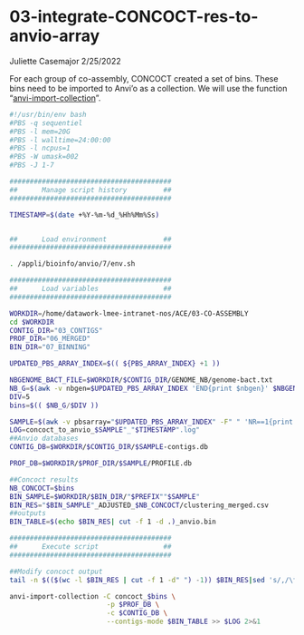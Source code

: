 03-integrate-CONCOCT-res-to-anvio-array
================
Juliette Casemajor
2/25/2022

For each group of co-assembly, CONCOCT created a set of bins. These bins
need to be imported to Anvi’o as a collection. We will use the function
“[anvi-import-collection](https://anvio.org/help/7/programs/anvi-import-collection/)”.

``` bash
#!/usr/bin/env bash
#PBS -q sequentiel
#PBS -l mem=20G
#PBS -l walltime=24:00:00
#PBS -l ncpus=1
#PBS -W umask=002
#PBS -J 1-7

########################################
##      Manage script history         ##
########################################

TIMESTAMP=$(date +%Y-%m-%d_%Hh%Mm%Ss)


##      Load environment              ##
########################################

. /appli/bioinfo/anvio/7/env.sh

########################################
##      Load variables                ##
########################################

WORKDIR=/home/datawork-lmee-intranet-nos/ACE/03-CO-ASSEMBLY
cd $WORKDIR
CONTIG_DIR="03_CONTIGS"
PROF_DIR="06_MERGED"
BIN_DIR="07_BINNING"

UPDATED_PBS_ARRAY_INDEX=$(( ${PBS_ARRAY_INDEX} +1 ))

NBGENOME_BACT_FILE=$WORKDIR/$CONTIG_DIR/GENOME_NB/genome-bact.txt
NB_G=$(awk -v nbgen=$UPDATED_PBS_ARRAY_INDEX 'END{print $nbgen}' $NBGENOME_BACT_FILE)
DIV=5
bins=$(( $NB_G/$DIV ))

SAMPLE=$(awk -v pbsarray="$UPDATED_PBS_ARRAY_INDEX" -F" " 'NR==1{print $pbsarray}' $NBGENOME_BACT_FILE)
LOG=concoct_to_anvio_$SAMPLE"_"$TIMESTAMP".log"
##Anvio databases
CONTIG_DB=$WORKDIR/$CONTIG_DIR/$SAMPLE-contigs.db

PROF_DB=$WORKDIR/$PROF_DIR/$SAMPLE/PROFILE.db

##Concoct results
NB_CONCOCT=$bins
BIN_SAMPLE=$WORKDIR/$BIN_DIR/"$PREFIX""$SAMPLE"
BIN_RES="$BIN_SAMPLE"_ADJUSTED_$NB_CONCOCT/clustering_merged.csv
##outputs
BIN_TABLE=$(echo $BIN_RES| cut -f 1 -d .)_anvio.bin

########################################
##      Execute script                ##
########################################

##Modify concoct output
tail -n $(($(wc -l $BIN_RES | cut -f 1 -d" ") -1)) $BIN_RES|sed 's/,/\t/g' |  awk '$2="concoct_"$2' | sed 's/ /\t/g' > $BIN_TABLE

anvi-import-collection -C concoct_$bins \
                        -p $PROF_DB \
                        -c $CONTIG_DB \
                        --contigs-mode $BIN_TABLE >> $LOG 2>&1
```

